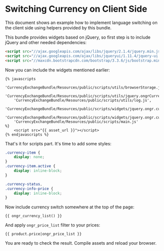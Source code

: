 Switching Currency on Client Side
===

This document shows an example how to implement language switching on the
client side using helpers provided by this bundle. 

This bundle provides widgets based on jQuery, so first step is to include
jQuery and other needed dependencies:

```html
<script src="//ajax.googleapis.com/ajax/libs/jquery/2.1.4/jquery.min.js"></script>
<script src="//ajax.googleapis.com/ajax/libs/jqueryui/1.11.4/jquery-ui.min.js"></script>
<script src="//maxcdn.bootstrapcdn.com/bootstrap/3.3.6/js/bootstrap.min.js"></script>
```

Now you can include the widgets mentioned earlier:

```twig
{% javascripts 
    'CurrencyExchangeBundle/Resources/public/scripts/utils/browserStorage.js',
    'CurrencyExchangeBundle/Resources/public/scripts/utils/jquery.ongrCurrency.js',
    'CurrencyExchangeBundle/Resources/public/scripts/utils/log.js',
    'CurrencyExchangeBundle/Resources/public/scripts/widgets/jquery.ongr.currencyApply.js',
    'CurrencyExchangeBundle/Resources/public/scripts/widgets/jquery.ongr.currencySelector.js',
    'CurrencyExchangeBundle/Resources/public/scripts/main.js' 
%}
    <script src="{{ asset_url }}"></script>
{% endjavascripts %}
```

That's it for scripts part. It's time to add some styles:
  
```css
.currency-item {
    display: none;
}
.currency-item.active {
    display: inline-block;
}

.currency-status,
.currency-info-price {
    display: inline-block;
}
```

Now include currency switch somewhere at the top of the page:

```
{{ ongr_currency_list() }}
```

And apply `ongr_price_list` filter to your prices:

```twig
{{ product.price|ongr_price_list }}
```

You are ready to check the result. Compile assets and reload your browser.
